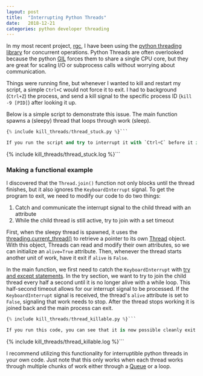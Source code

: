 ```yaml
---
layout: post
title:  "Interrupting Python Threads"
date:   2018-12-21
categories: python developer threading
---
```


In my most recent project, [rgc](https://github.com/zyndagj/rgc), I have been using the [python threading library](https://docs.python.org/3.7/library/threading.html) for concurrent operations. 
Python Threads are often overlooked because the python [GIL](https://docs.python.org/2/glossary.html#term-global-interpreter-lock) forces them to share a single CPU core, but they are great for scaling I/O or subprocess calls without worrying about communication.

Things were running fine, but whenever I wanted to kill and restart my script, a simple `Ctrl+C` would not force it to exit.
I had to background (`Ctrl+Z`) the process, and send a kill signal to the specific process ID (`kill -9 [PID]`) after looking it up.

Below is a simple script to demonstrate this issue. The main function spawns a (sleepy) thread that loops through work (sleep).

```python
{% include kill_threads/thread_stuck.py %}```

If you run the script and try to interrupt it with `Ctrl+C` before it is done executing, you'll see output similar to this.

```
{% include kill_threads/thread_stuck.log %}```

### Making a functional example

I discovered that the `Thread.join()` function not only blocks until the thread finishes, but it also ignores the `KeyboardInterrupt` signal.
To get the program to exit, we need to modify our code to do two things:

1. Catch and communicate the interrupt signal to the child thread with an attribute
2. While the child thread is still active, try to join with a set timeout

First, when the sleepy thread is spawned, it uses the [threading.current_thread()](https://docs.python.org/3.7/library/threading.html#threading.current_thread) to retrieve a pointer to its own [Thread](https://docs.python.org/3.7/library/threading.html#thread-objects) object.
With this object, Threads can read and modify their own attributes, so we can initialize an `alive=True` attribute.
Then, whenever the thread starts another unit of work, have it exit if `alive` is `False`.

In the main function, we first need to catch the `KeyboardInterrupt` with [try and except statements](https://docs.python.org/3/tutorial/errors.html#handling-exceptions).
In the try section, we want to try to join the child thread every half a second until it is no longer alive with a while loop.
This half-second timeout allows for our interrupt signal to be processed.
If the `KeyboardInterrupt` signal is received, the thread's `alive` attribute is set to `False`, signaling that work needs to stop.
After the thread stops working it is joined back and the main process can exit.

```python
{% include kill_threads/thread_killable.py %}```

If you run this code, you can see that it is now possible cleanly exit with `Ctrl+C`.

```
{% include kill_threads/thread_killable.log %}```

I recommend utilizing this functionality for interruptible python threads in your own code.
Just note that this only works when each thread works through multiple chunks of work either through a [Queue](https://docs.python.org/3/library/queue.html) or a loop.